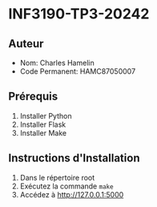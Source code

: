 # INF3190-TP3-20242

## Auteur
- Nom: Charles Hamelin
- Code Permanent: HAMC87050007

## Prérequis
1. Installer Python
2. Installer Flask
3. Installer Make

## Instructions d'Installation
1. Dans le répertoire root
2. Exécutez la commande `make`
3. Accédez à http://127.0.0.1:5000
